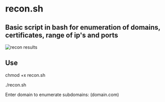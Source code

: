 # recon.sh

## Basic script in bash for **enumeration** of domains, certificates, range of ip's and ports

![recon results](https://github.com/well0x01/recon.sh/blob/main/results-recon-sh.png)

## Use

chmod +x recon.sh

./recon.sh

Enter domain to enumerate subdomains:
(domain.com)
